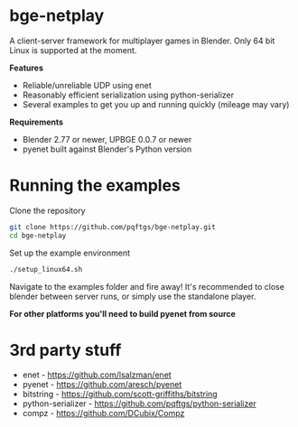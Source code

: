 # bge-netplay
A client-server framework for multiplayer games in Blender.  Only 64 bit Linux is supported at the moment.

**Features**
- Reliable/unreliable UDP using enet
- Reasonably efficient serialization using python-serializer
- Several examples to get you up and running quickly (mileage may vary)

**Requirements**
- Blender 2.77 or newer, UPBGE 0.0.7 or newer
- pyenet built against Blender's Python version


# Running the examples

Clone the repository
```bash
git clone https://github.com/pqftgs/bge-netplay.git
cd bge-netplay
```
Set up the example environment
```bash
./setup_linux64.sh
```

Navigate to the examples folder and fire away!  It's recommended to close blender between server runs, or simply use the standalone player.


**For other platforms you'll need to build pyenet from source**


# 3rd party stuff
- enet - https://github.com/lsalzman/enet
- pyenet - https://github.com/aresch/pyenet
- bitstring - https://github.com/scott-griffiths/bitstring
- python-serializer - https://github.com/pqftgs/python-serializer
- compz - https://github.com/DCubix/Compz
